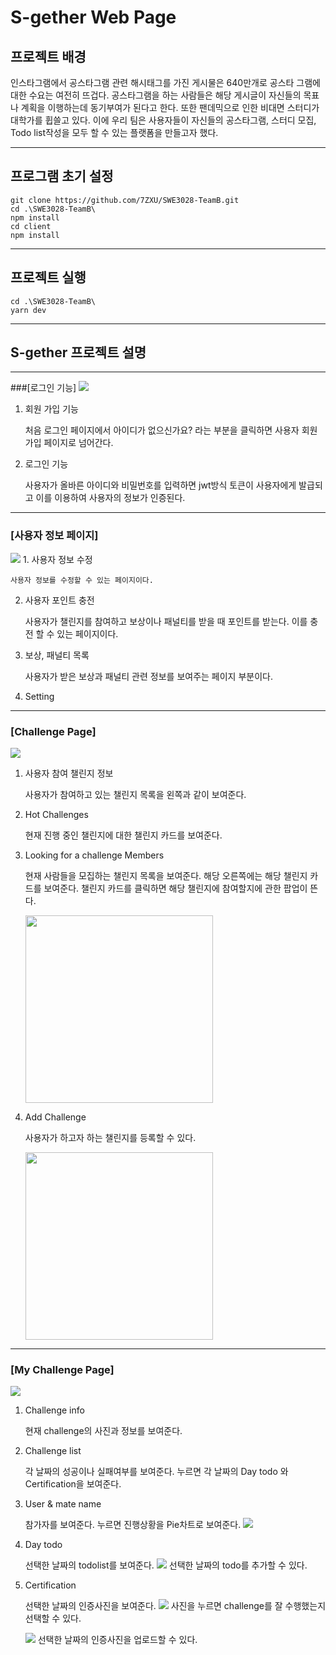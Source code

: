 # S-gether Web Page


## 프로젝트 배경
인스타그램에서 공스타그램 관련 해시태그를 가진 게시물은 640만개로 공스타 그램에 대한 수요는 여전히 뜨겁다. 공스타그램을 하는 사람들은 해당 게시글이 자신들의 목표나 계획을 이행하는데 동기부여가 된다고 한다. 
또한 팬데믹으로 인한 비대면 스터디가 대학가를 휩쓸고 있다. 이에 우리 팀은 사용자들이 자신들의 공스타그램, 스터디 모집, Todo list작성을 모두 할 수 있는 플랫폼을 만들고자 했다.

---

## 프로그램 초기 설정
```
git clone https://github.com/7ZXU/SWE3028-TeamB.git
cd .\SWE3028-TeamB\
npm install
cd client
npm install
```
---
## 프로젝트 실행
```
cd .\SWE3028-TeamB\
yarn dev
```
---

## S-gether 프로젝트 설명
---
###[로그인 기능]
<img src = "./Picture/로그인 페이지.png">
1. 회원 가입 기능

    처음 로그인 페이지에서 아이디가 없으신가요? 라는 부분을 클릭하면 사용자 회원가입 페이지로 넘어간다.
2. 로그인 기능

    사용자가 올바른 아이디와 비밀번호를 입력하면 jwt방식 토큰이 사용자에게 발급되고 이를 이용하여 사용자의 정보가 인증된다.
---
### [사용자 정보 페이지]
<img src = "./Picture/User info.png">
1. 사용자 정보 수정

    사용자 정보를 수정할 수 있는 페이지이다.

2. 사용자 포인트 충전

    사용자가 챌린지를 참여하고 보상이나 패널티를 받을 때 포인트를 받는다. 이를 충전 할 수 있는 페이지이다.

3. 보상, 패널티 목록

    사용자가 받은 보상과 패널티 관련 정보를 보여주는 페이지 부분이다.

4. Setting

    
---
### [Challenge Page]
<img src = ".\Picture\Challenge Search Page.png" >

1. 사용자 참여 챌린지 정보

    사용자가 참여하고 있는 챌린지 목록을 왼쪽과 같이 보여준다.

2. Hot Challenges

    현재 진행 중인 챌린지에 대한 챌린지 카드를 보여준다.

3. Looking for a challenge Members

    현재 사람들을 모집하는 챌린지 목록을 보여준다.
    해당 오른쪽에는 해당 챌린지 카드를 보여준다.
    챌린지 카드를 클릭하면 해당 챌린지에 참여할지에 관한 팝업이 뜬다.


    <img src = "./Picture/enrollChallenge.png" width="300" height="300">

4. Add Challenge

    사용자가 하고자 하는 챌린지를 등록할 수 있다.

    
    <img src = "./Picture/UploadChallenge.png" width="300" height="300">

---
### [My Challenge Page]
<img src = ".\Picture\My challenge.png" >

1. Challenge info

   현재 challenge의 사진과 정보를 보여준다.
2. Challenge list

   
   각 날짜의 성공이나 실패여부를 보여준다. 누르면 각 날짜의 Day todo 와 Certification을 보여준다.
3. User & mate name

   
   참가자를 보여준다. 누르면 진행상황을 Pie차트로 보여준다.
   <img src = ".\Picture\pie.png" >
4. Day todo
   

   선택한 날짜의 todolist를 보여준다.
   <img src = ".\Picture\challengetodo.png" >
   선택한 날짜의 todo를 추가할 수 있다.
5. Certification

   
   선택한 날짜의 인증사진을 보여준다.
   <img src = ".\Picture\cert.png" >
   사진을 누르면 challenge를 잘 수행했는지 선택할 수 있다.

   
   <img src = ".\Picture\certupload.png" >
   선택한 날짜의 인증사진을 업로드할 수 있다.






